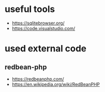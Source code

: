 
# useful tools
- <https://sqlitebrowser.org/>
- <https://code.visualstudio.com/>

# used external code

## redbean-php
- <https://redbeanphp.com/>
- <https://en.wikipedia.org/wiki/RedBeanPHP>